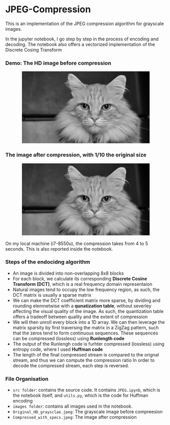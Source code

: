 # JPEG-Compression
This is an implementation of the JPEG compression algorithm for grayscale images.

In the jupyter notebook, I go step by step in the process of encoding and decoding. The notebook also offers a vectorized implementation of the Discrete Cosing Transform

### Demo: The HD image before compression
<center>
<img src="Original_HD_grayscale.jpeg" width = 400>
</center>

### The image after compression, with 1/10 the original size
<center>
<img src="Compressed_with_specs.jpeg" width=400>
</center>

On my local machine (i7-8550u), the compression takes from 4 to 5 seconds. This is also reported inside the notebook.

### Steps of the endocidng algorithm
* An image is divided into non-overlapping 8x8 blocks
* For each block, we calculate its corresponding **Discrete Cosine Transform (DCT)**, which is a real frequency domain representaion
* Natural images tend to occupy the low frequency region, as such, the DCT matrix is usually a sparse matrix
* We can make the DCT coefficient matrix more sparse, by dividing and rounding elemnetwise with a **qunatization table**, without severley affecting the visual quality of the image. As such, the quantization table offers a tradeoff between quality and the extent of compression
* We will then unroll every block into a 1D array. We can then leverage the matrix sparsity by first traversing the matrix in a ZigZag pattern, such that the zeros tend to form continuous sequences. These sequences can be compressed (lossless) using **Runlength code**
* The output of the Runlengh code is furhter compressed (lossless) using entropy code, where I used **Huffman code**
* The length of the final compressed stream is compared to the orignal stream, and thus we can compute the compression ratio
In order to decode the compressed stream, each step is reversed.

### File Organisation
* `src folder`: contains the source code. It contains `JPEG.ipynb`, which is the notebook itself, and `utils.py`, which is the code for Huffman encoding
* `images folder`: contains all images used in the notebook.
* `Original_HD_graysclae.jpeg`: The grayscale image before compreesion
* `Compressed_with_specs.jpeg`: The image after compression
